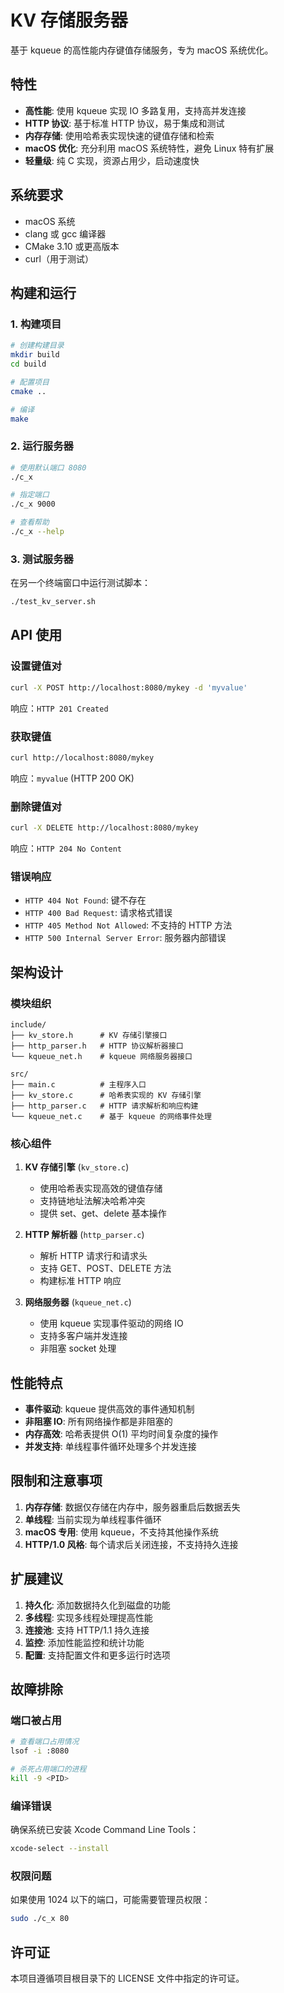 # KV 存储服务器

基于 kqueue 的高性能内存键值存储服务，专为 macOS 系统优化。

## 特性

- **高性能**: 使用 kqueue 实现 IO 多路复用，支持高并发连接
- **HTTP 协议**: 基于标准 HTTP 协议，易于集成和测试
- **内存存储**: 使用哈希表实现快速的键值存储和检索
- **macOS 优化**: 充分利用 macOS 系统特性，避免 Linux 特有扩展
- **轻量级**: 纯 C 实现，资源占用少，启动速度快

## 系统要求

- macOS 系统
- clang 或 gcc 编译器
- CMake 3.10 或更高版本
- curl（用于测试）

## 构建和运行

### 1. 构建项目

```bash
# 创建构建目录
mkdir build
cd build

# 配置项目
cmake ..

# 编译
make
```

### 2. 运行服务器

```bash
# 使用默认端口 8080
./c_x

# 指定端口
./c_x 9000

# 查看帮助
./c_x --help
```

### 3. 测试服务器

在另一个终端窗口中运行测试脚本：

```bash
./test_kv_server.sh
```

## API 使用

### 设置键值对

```bash
curl -X POST http://localhost:8080/mykey -d 'myvalue'
```

响应：`HTTP 201 Created`

### 获取键值

```bash
curl http://localhost:8080/mykey
```

响应：`myvalue` (HTTP 200 OK)

### 删除键值对

```bash
curl -X DELETE http://localhost:8080/mykey
```

响应：`HTTP 204 No Content`

### 错误响应

- `HTTP 404 Not Found`: 键不存在
- `HTTP 400 Bad Request`: 请求格式错误
- `HTTP 405 Method Not Allowed`: 不支持的 HTTP 方法
- `HTTP 500 Internal Server Error`: 服务器内部错误

## 架构设计

### 模块组织

```
include/
├── kv_store.h      # KV 存储引擎接口
├── http_parser.h   # HTTP 协议解析器接口
└── kqueue_net.h    # kqueue 网络服务器接口

src/
├── main.c          # 主程序入口
├── kv_store.c      # 哈希表实现的 KV 存储引擎
├── http_parser.c   # HTTP 请求解析和响应构建
└── kqueue_net.c    # 基于 kqueue 的网络事件处理
```

### 核心组件

1. **KV 存储引擎** (`kv_store.c`)
   - 使用哈希表实现高效的键值存储
   - 支持链地址法解决哈希冲突
   - 提供 set、get、delete 基本操作

2. **HTTP 解析器** (`http_parser.c`)
   - 解析 HTTP 请求行和请求头
   - 支持 GET、POST、DELETE 方法
   - 构建标准 HTTP 响应

3. **网络服务器** (`kqueue_net.c`)
   - 使用 kqueue 实现事件驱动的网络 IO
   - 支持多客户端并发连接
   - 非阻塞 socket 处理

## 性能特点

- **事件驱动**: kqueue 提供高效的事件通知机制
- **非阻塞 IO**: 所有网络操作都是非阻塞的
- **内存高效**: 哈希表提供 O(1) 平均时间复杂度的操作
- **并发支持**: 单线程事件循环处理多个并发连接

## 限制和注意事项

1. **内存存储**: 数据仅存储在内存中，服务器重启后数据丢失
2. **单线程**: 当前实现为单线程事件循环
3. **macOS 专用**: 使用 kqueue，不支持其他操作系统
4. **HTTP/1.0 风格**: 每个请求后关闭连接，不支持持久连接

## 扩展建议

1. **持久化**: 添加数据持久化到磁盘的功能
2. **多线程**: 实现多线程处理提高性能
3. **连接池**: 支持 HTTP/1.1 持久连接
4. **监控**: 添加性能监控和统计功能
5. **配置**: 支持配置文件和更多运行时选项

## 故障排除

### 端口被占用

```bash
# 查看端口占用情况
lsof -i :8080

# 杀死占用端口的进程
kill -9 <PID>
```

### 编译错误

确保系统已安装 Xcode Command Line Tools：

```bash
xcode-select --install
```

### 权限问题

如果使用 1024 以下的端口，可能需要管理员权限：

```bash
sudo ./c_x 80
```

## 许可证

本项目遵循项目根目录下的 LICENSE 文件中指定的许可证。

